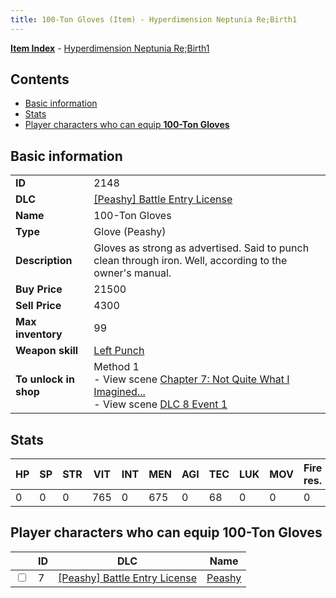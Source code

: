 ```yaml
---
title: 100-Ton Gloves (Item) - Hyperdimension Neptunia Re;Birth1
---
```


[**Item Index**](/neptunia/rb1/item/index.html) - [Hyperdimension Neptunia Re;Birth1](/neptunia/rb1)

## Contents

- [Basic information](#basic-information)
- [Stats](#stats)
- [Player characters who can equip **100-Ton Gloves**](#player-characters-who-can-equip-100-ton-gloves)
## Basic information

|   |   |
| -- | -- |
| **ID** | 2148 |
| **DLC** | [[Peashy] Battle Entry License](/neptunia/rb1/dlc/8-peashy.html) |
| **Name** | 100-Ton Gloves |
| **Type** | Glove (Peashy) |
| **Description** | Gloves as strong as advertised. Said to punch clean through iron. Well, according to the owner's manual. |
| **Buy Price** | 21500 |
| **Sell Price** | 4300 |
| **Max inventory** | 99 |
| **Weapon skill** | [Left Punch](/neptunia/rb1/skill/8-1203-left-punch.html) |
| **To unlock in shop** | Method 1<br />- View scene [Chapter 7: Not Quite What I Imagined...](/neptunia/rb1/scene/1-701-chapter-7-not-quite-what-i-imagined.html)<br />- View scene [DLC 8 Event 1](/neptunia/rb1/scene/8-5020-dlc-8-event-1.html) |


## Stats

| HP | SP | STR | VIT | INT | MEN | AGI | TEC | LUK | MOV | Fire res. | Ice res. | Wind res. | Lightning res. |
| -- | -- | --- | --- | --- | --- | --- | --- | --- | --- | --------- | -------- | --------- | -------------- |
| 0 | 0 | 0 | 765 | 0 | 675 | 0 | 68 | 0 | 0 | 0 | 0 | 0 | 0 |


## Player characters who can equip **100-Ton Gloves**

|    | ID | DLC | Name |
| -- | -- | --- | ---- |
| <input type="checkbox" id="rb1-player-8-7" class="trackbox" /> | 7 | [[Peashy] Battle Entry License](/neptunia/rb1/dlc/8-peashy.html) | [Peashy](/neptunia/rb1/player/8-7-peashy.html) |
